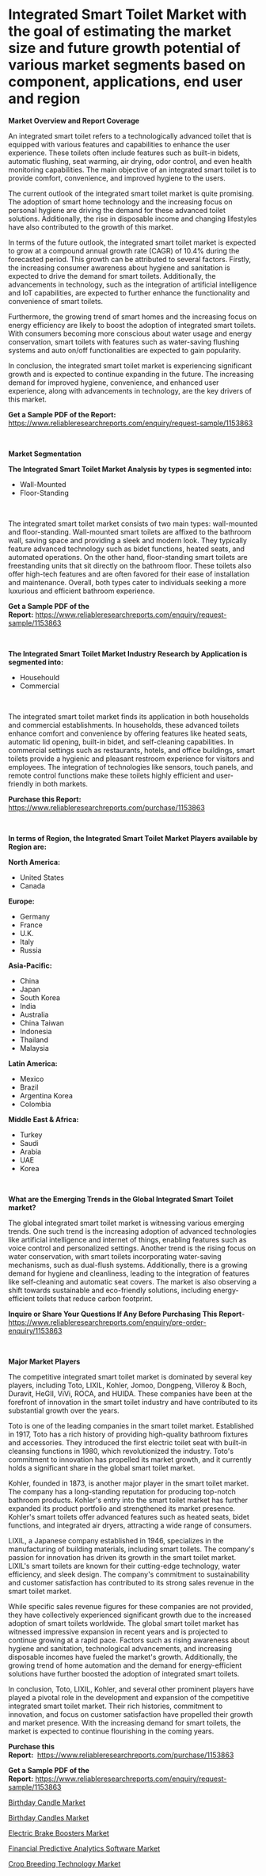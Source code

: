 <p><h1>Integrated Smart Toilet Market with the goal of estimating the market size and future growth potential of various market segments based on component, applications, end user and region</h1></p><p><strong>Market Overview and Report Coverage</strong></p>
<p><p>An integrated smart toilet refers to a technologically advanced toilet that is equipped with various features and capabilities to enhance the user experience. These toilets often include features such as built-in bidets, automatic flushing, seat warming, air drying, odor control, and even health monitoring capabilities. The main objective of an integrated smart toilet is to provide comfort, convenience, and improved hygiene to the users.</p><p>The current outlook of the integrated smart toilet market is quite promising. The adoption of smart home technology and the increasing focus on personal hygiene are driving the demand for these advanced toilet solutions. Additionally, the rise in disposable income and changing lifestyles have also contributed to the growth of this market.</p><p>In terms of the future outlook, the integrated smart toilet market is expected to grow at a compound annual growth rate (CAGR) of 10.4% during the forecasted period. This growth can be attributed to several factors. Firstly, the increasing consumer awareness about hygiene and sanitation is expected to drive the demand for smart toilets. Additionally, the advancements in technology, such as the integration of artificial intelligence and IoT capabilities, are expected to further enhance the functionality and convenience of smart toilets.</p><p>Furthermore, the growing trend of smart homes and the increasing focus on energy efficiency are likely to boost the adoption of integrated smart toilets. With consumers becoming more conscious about water usage and energy conservation, smart toilets with features such as water-saving flushing systems and auto on/off functionalities are expected to gain popularity.</p><p>In conclusion, the integrated smart toilet market is experiencing significant growth and is expected to continue expanding in the future. The increasing demand for improved hygiene, convenience, and enhanced user experience, along with advancements in technology, are the key drivers of this market.</p></p>
<p><strong>Get a Sample PDF of the Report:</strong> <a href="https://www.reliableresearchreports.com/enquiry/request-sample/1153863">https://www.reliableresearchreports.com/enquiry/request-sample/1153863</a></p>
<p>&nbsp;</p>
<p><strong>Market Segmentation</strong></p>
<p><strong>The Integrated Smart Toilet Market Analysis by types is segmented into:</strong></p>
<p><ul><li>Wall-Mounted</li><li>Floor-Standing</li></ul></p>
<p>&nbsp;</p>
<p><p>The integrated smart toilet market consists of two main types: wall-mounted and floor-standing. Wall-mounted smart toilets are affixed to the bathroom wall, saving space and providing a sleek and modern look. They typically feature advanced technology such as bidet functions, heated seats, and automated operations. On the other hand, floor-standing smart toilets are freestanding units that sit directly on the bathroom floor. These toilets also offer high-tech features and are often favored for their ease of installation and maintenance. Overall, both types cater to individuals seeking a more luxurious and efficient bathroom experience.</p></p>
<p><strong>Get a Sample PDF of the Report:</strong>&nbsp;<a href="https://www.reliableresearchreports.com/enquiry/request-sample/1153863">https://www.reliableresearchreports.com/enquiry/request-sample/1153863</a></p>
<p>&nbsp;</p>
<p><strong>The Integrated Smart Toilet Market Industry Research by Application is segmented into:</strong></p>
<p><ul><li>Househould</li><li>Commercial</li></ul></p>
<p>&nbsp;</p>
<p><p>The integrated smart toilet market finds its application in both households and commercial establishments. In households, these advanced toilets enhance comfort and convenience by offering features like heated seats, automatic lid opening, built-in bidet, and self-cleaning capabilities. In commercial settings such as restaurants, hotels, and office buildings, smart toilets provide a hygienic and pleasant restroom experience for visitors and employees. The integration of technologies like sensors, touch panels, and remote control functions make these toilets highly efficient and user-friendly in both markets.</p></p>
<p><strong>Purchase this Report:</strong>&nbsp; <a href="https://www.reliableresearchreports.com/purchase/1153863">https://www.reliableresearchreports.com/purchase/1153863</a></p>
<p>&nbsp;</p>
<p><strong>In terms of Region, the Integrated Smart Toilet Market Players available by Region are:</strong></p>
<p>
    <p> <strong> North America: </strong>
        <ul>
            <li>United States</li>
            <li>Canada</li>
        </ul>
        </p> 
    <p> <strong> Europe: </strong>
        <ul>
            <li>Germany</li>
            <li>France</li>
            <li>U.K.</li>
            <li>Italy</li>
            <li>Russia</li>
        </ul>
        </p> 
    <p> <strong> Asia-Pacific: </strong>
        <ul>
            <li>China</li>
            <li>Japan</li>
            <li>South Korea</li>
            <li>India</li>
            <li>Australia</li>
            <li>China Taiwan</li>
            <li>Indonesia</li>
            <li>Thailand</li>
            <li>Malaysia</li>
        </ul>
        </p> 
    <p> <strong> Latin America: </strong>
        <ul>
            <li>Mexico</li>
            <li>Brazil</li>
            <li>Argentina Korea</li>
            <li>Colombia</li>
        </ul>
        </p> 
    <p> <strong> Middle East & Africa: </strong>
        <ul>
            <li>Turkey</li>
            <li>Saudi</li>
            <li>Arabia</li>
            <li>UAE</li>
            <li>Korea</li>
        </ul>
    </p>
    </p>
<p>&nbsp;</p>
<p><strong>What are the Emerging Trends in the Global Integrated Smart Toilet market?</strong></p>
<p><p>The global integrated smart toilet market is witnessing various emerging trends. One such trend is the increasing adoption of advanced technologies like artificial intelligence and internet of things, enabling features such as voice control and personalized settings. Another trend is the rising focus on water conservation, with smart toilets incorporating water-saving mechanisms, such as dual-flush systems. Additionally, there is a growing demand for hygiene and cleanliness, leading to the integration of features like self-cleaning and automatic seat covers. The market is also observing a shift towards sustainable and eco-friendly solutions, including energy-efficient toilets that reduce carbon footprint.</p></p>
<p><strong>Inquire or Share Your Questions If Any Before Purchasing This Report</strong>- <a href="https://www.reliableresearchreports.com/enquiry/pre-order-enquiry/1153863">https://www.reliableresearchreports.com/enquiry/pre-order-enquiry/1153863</a></p>
<p>&nbsp;</p>
<p><strong>Major Market Players</strong></p>
<p><p>The competitive integrated smart toilet market is dominated by several key players, including Toto, LIXIL, Kohler, Jomoo, Dongpeng, Villeroy & Boch, Duravit, HeGII, ViVi, ROCA, and HUIDA. These companies have been at the forefront of innovation in the smart toilet industry and have contributed to its substantial growth over the years.</p><p>Toto is one of the leading companies in the smart toilet market. Established in 1917, Toto has a rich history of providing high-quality bathroom fixtures and accessories. They introduced the first electric toilet seat with built-in cleansing functions in 1980, which revolutionized the industry. Toto's commitment to innovation has propelled its market growth, and it currently holds a significant share in the global smart toilet market.</p><p>Kohler, founded in 1873, is another major player in the smart toilet market. The company has a long-standing reputation for producing top-notch bathroom products. Kohler's entry into the smart toilet market has further expanded its product portfolio and strengthened its market presence. Kohler's smart toilets offer advanced features such as heated seats, bidet functions, and integrated air dryers, attracting a wide range of consumers.</p><p>LIXIL, a Japanese company established in 1946, specializes in the manufacturing of building materials, including smart toilets. The company's passion for innovation has driven its growth in the smart toilet market. LIXIL's smart toilets are known for their cutting-edge technology, water efficiency, and sleek design. The company's commitment to sustainability and customer satisfaction has contributed to its strong sales revenue in the smart toilet market.</p><p>While specific sales revenue figures for these companies are not provided, they have collectively experienced significant growth due to the increased adoption of smart toilets worldwide. The global smart toilet market has witnessed impressive expansion in recent years and is projected to continue growing at a rapid pace. Factors such as rising awareness about hygiene and sanitation, technological advancements, and increasing disposable incomes have fueled the market's growth. Additionally, the growing trend of home automation and the demand for energy-efficient solutions have further boosted the adoption of integrated smart toilets.</p><p>In conclusion, Toto, LIXIL, Kohler, and several other prominent players have played a pivotal role in the development and expansion of the competitive integrated smart toilet market. Their rich histories, commitment to innovation, and focus on customer satisfaction have propelled their growth and market presence. With the increasing demand for smart toilets, the market is expected to continue flourishing in the coming years.</p></p>
<p><strong>Purchase this Report:</strong>&nbsp;&nbsp;<a href="https://www.reliableresearchreports.com/purchase/1153863">https://www.reliableresearchreports.com/purchase/1153863</a></p>
<p></p>
<p><strong>Get a Sample PDF of the Report:</strong>&nbsp;<a href="https://www.reliableresearchreports.com/enquiry/request-sample/1153863">https://www.reliableresearchreports.com/enquiry/request-sample/1153863</a></p>
<p><p><a href="https://medium.com/@beauhagenes2023/birthday-candle-nbsp-market-focuses-on-market-share-size-and-projected-forecast-till-2030-ea3067c25125">Birthday Candle Market</a></p><p><a href="https://medium.com/@lupeosinski/birthday-candles-nbsp-market-focuses-on-market-share-size-and-projected-forecast-till-2030-c59a1a645fb5">Birthday Candles Market</a></p><p><a href="https://github.com/merzlyukov93/Market-Research-Report-List-1/blob/main/electric-brake-boosters-market.md">Electric Brake Boosters Market</a></p><p><a href="https://www.linkedin.com/pulse/financial-predictive-analytics-software-market-research/">Financial Predictive Analytics Software Market</a></p><p><a href="https://www.linkedin.com/pulse/crop-breeding-technology-market-share-amp-new-trends-analysis/">Crop Breeding Technology Market</a></p></p>